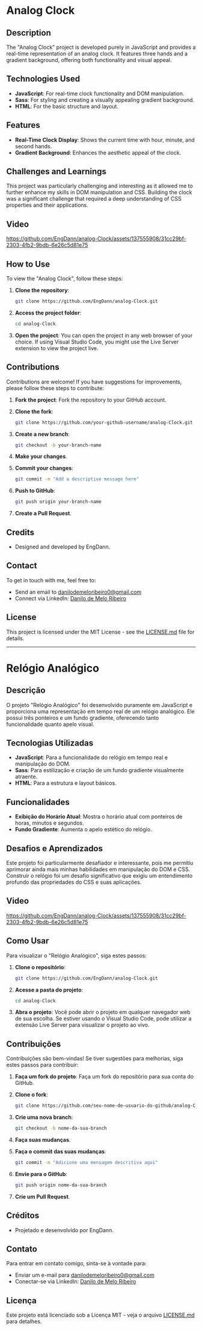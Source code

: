 # Analog Clock

## Description

The "Analog Clock" project is developed purely in JavaScript and provides a real-time representation of an analog clock. It features three hands and a gradient background, offering both functionality and visual appeal.

## Technologies Used

-   **JavaScript**: For real-time clock functionality and DOM manipulation.
-   **Sass**: For styling and creating a visually appealing gradient background.
-   **HTML**: For the basic structure and layout.

## Features

-   **Real-Time Clock Display**: Shows the current time with hour, minute, and second hands.
-   **Gradient Background**: Enhances the aesthetic appeal of the clock.

## Challenges and Learnings

This project was particularly challenging and interesting as it allowed me to further enhance my skills in DOM manipulation and CSS. Building the clock was a significant challenge that required a deep understanding of CSS properties and their applications.

## Video

https://github.com/EngDann/analog-Clock/assets/137555908/31cc29bf-2303-4fb2-9bdb-6e26c5d81e75

## How to Use

To view the "Analog Clock", follow these steps:

1. **Clone the repository**:

    ```bash
    git clone https://github.com/EngDann/analog-Clock.git
    ```

2. **Access the project folder**:

    ```bash
    cd analog-Clock
    ```

3. **Open the project**:
   You can open the project in any web browser of your choice. If using Visual Studio Code, you might use the Live Server extension to view the project live.

## Contributions

Contributions are welcome! If you have suggestions for improvements, please follow these steps to contribute:

1. **Fork the project**:
   Fork the repository to your GitHub account.

2. **Clone the fork**:

    ```bash
    git clone https://github.com/your-github-username/analog-Clock.git
    ```

3. **Create a new branch**:

    ```bash
    git checkout -b your-branch-name
    ```

4. **Make your changes**.

5. **Commit your changes**:

    ```bash
    git commit -m "Add a descriptive message here"
    ```

6. **Push to GitHub**:

    ```bash
    git push origin your-branch-name
    ```

7. **Create a Pull Request**.

## Credits

-   Designed and developed by EngDann.

## Contact

To get in touch with me, feel free to:

-   Send an email to [danilodemeloribeiro0@gmail.com](mailto:danilodemeloribeiro0@gmail.com)
-   Connect via LinkedIn: [Danilo de Melo Ribeiro](https://www.linkedin.com/in/engdann/)

## License

This project is licensed under the MIT License - see the [LICENSE.md](LICENSE.md) file for details.

---

# Relógio Analógico

## Descrição

O projeto "Relógio Analógico" foi desenvolvido puramente em JavaScript e proporciona uma representação em tempo real de um relógio analógico. Ele possui três ponteiros e um fundo gradiente, oferecendo tanto funcionalidade quanto apelo visual.

## Tecnologias Utilizadas

-   **JavaScript**: Para a funcionalidade do relógio em tempo real e manipulação do DOM.
-   **Sass**: Para estilização e criação de um fundo gradiente visualmente atraente.
-   **HTML**: Para a estrutura e layout básicos.

## Funcionalidades

-   **Exibição do Horário Atual**: Mostra o horário atual com ponteiros de horas, minutos e segundos.
-   **Fundo Gradiente**: Aumenta o apelo estético do relógio.

## Desafios e Aprendizados

Este projeto foi particularmente desafiador e interessante, pois me permitiu aprimorar ainda mais minhas habilidades em manipulação do DOM e CSS. Construir o relógio foi um desafio significativo que exigiu um entendimento profundo das propriedades do CSS e suas aplicações.

## Video

https://github.com/EngDann/analog-Clock/assets/137555908/31cc29bf-2303-4fb2-9bdb-6e26c5d81e75

## Como Usar

Para visualizar o "Relógio Analógico", siga estes passos:

1. **Clone o repositório**:

    ```bash
    git clone https://github.com/EngDann/analog-Clock.git
    ```

2. **Acesse a pasta do projeto**:

    ```bash
    cd analog-Clock
    ```

3. **Abra o projeto**:
   Você pode abrir o projeto em qualquer navegador web de sua escolha. Se estiver usando o Visual Studio Code, pode utilizar a extensão Live Server para visualizar o projeto ao vivo.

## Contribuições

Contribuições são bem-vindas! Se tiver sugestões para melhorias, siga estes passos para contribuir:

1. **Faça um fork do projeto**:
   Faça um fork do repositório para sua conta do GitHub.

2. **Clone o fork**:

    ```bash
    git clone https://github.com/seu-nome-de-usuario-do-github/analog-Clock.git
    ```

3. **Crie uma nova branch**:

    ```bash
    git checkout -b nome-da-sua-branch
    ```

4. **Faça suas mudanças**.

5. **Faça o commit das suas mudanças**:

    ```bash
    git commit -m "Adicione uma mensagem descritiva aqui"
    ```

6. **Envie para o GitHub**:

    ```bash
    git push origin nome-da-sua-branch
    ```

7. **Crie um Pull Request**.

## Créditos

-   Projetado e desenvolvido por EngDann.

## Contato

Para entrar em contato comigo, sinta-se à vontade para:

-   Enviar um e-mail para [danilodemeloribeiro0@gmail.com](mailto:danilodemeloribeiro0@gmail.com)
-   Conectar-se via LinkedIn: [Danilo de Melo Ribeiro](https://www.linkedin.com/in/engdann/)

## Licença

Este projeto está licenciado sob a Licença MIT - veja o arquivo [LICENSE.md](LICENSE.md) para detalhes.

